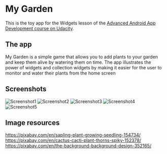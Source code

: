 # My Garden

This is the toy app for the Widgets lesson of the [Advanced Android App Development course on Udacity](https://www.udacity.com/course/advanced-android-app-development--ud855).

## The app
My Garden is a simple game that allows you to add plants to your garden and keep them alive by watering them on time.
The app illustrates the power of widgets and collection widgets by making it easier for the user to monitor and water their plants from the home screen

## Screenshots

![Screenshot1](screenshots/tambahnanaman.jpeg) ![Screenshot2](screenshots/widget1.jpeg) ![Screenshot3](screenshots/widget2.jpeg)
![Screenshot4](screenshots/potrait.jpeg) ![Screenshot5](screenshots/landscape.jpeg) 

## Image resources
https://pixabay.com/en/sapling-plant-growing-seedling-154734/
https://pixabay.com/en/cactus-cacti-plant-thorns-spiky-152378/
https://pixabay.com/en/the-background-background-design-352165/

